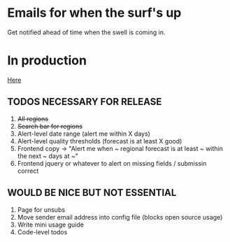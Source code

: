 # Emails for when the surf's up

Get notified ahead of time when the swell is coming in.

# In production

[Here](http://natewillard.com/projects/surf_alert/)

## TODOS NECESSARY FOR RELEASE

1. ~~All regions~~
2. ~~Search bar for regions~~
3. Alert-level date range (alert me within X days)
4. Alert-level quality thresholds (forecast is at least X good)
5. Frontend copy -> "Alert me when ~ regional forecast is at least ~ within the next ~ days at ~"
6. Frontend jquery or whatever to alert on missing fields / submissin correct

## WOULD BE NICE BUT NOT ESSENTIAL
1. Page for unsubs
2. Move sender email address into config file (blocks open source usage)
3. Write mini usage guide
4. Code-level todos


